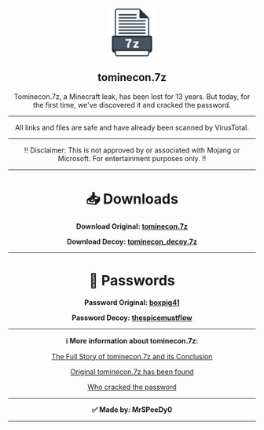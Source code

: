 <p align="center">
  <img width="100px" src="https://github.com/MrSPeeDy0/tominecon.7z/blob/main/Assets/Photos/7z.png?raw=true" align="center" alt="tomineconzip.7z" />
  <h2 align="center">tominecon.7z</h2>
  <div align="center">
    <p>Tominecon.7z, a Minecraft leak, has been lost for 13 years. But today, for the first time, we've discovered it and cracked the password.</p>
  </div>
  <hr />
  <div align="center">
  All links and files are safe and have already been scanned by VirusTotal.
  <hr />
  <div align="center">
    <p>‼️ Disclaimer: This is not approved by or associated with Mojang or Microsoft. For entertainment purposes only. ‼️</p>
  </div>
  <hr />
</p>

# 📥 Downloads
**Download Original: [tominecon.7z](https://mega.nz/file/TjYhGDYR#rA0DEzVsJe5TTerlTgjpSsmPFUnIZJp4m4CxfkVGHYY)**

**Download Decoy: [tominecon_decoy.7z](https://mega.nz/file/rnhEjTDS#S_lVmxkz1twZb3FDpdxSKh75VR8UKjg9kqn2rH4jq9I)**

___

# 🔑 Passwords
**Password Original: [boxpig41](https://raw.githubusercontent.com/MrSPeeDy0/tominecon.7z/main/Assets/Passwords/Password.txt)**

**Password Decoy: [thespicemustflow](https://raw.githubusercontent.com/MrSPeeDy0/tominecon.7z/main/Assets/Passwords/Password_decoy.txt)**

___

**ℹ More information about tominecon.7z:**

[The Full Story of tominecon.7z and its Conclusion](https://www.reddit.com/r/MinecraftUnlimited/comments/1cvo5py/the_full_story_of_tominecon7z_and_its_conclusion/#:~:text=On%20November%2015th%202011%20a,the%20build%20of%20Minecraft%201.0.)

[Original tominecon.7z has been found](https://www.reddit.com/r/MinecraftUnlimited/comments/11fp3bf/original_tominecon7z_found/)

[Who cracked the password](https://www.reddit.com/r/tominecon/comments/1cy9n6i/hi_i_am_the_person_who_cracked_the_password/)

___

**✅ Made by: MrSPeeDy0**

___
